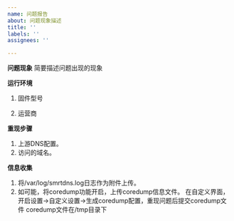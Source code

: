```yaml
---
name: 问题报告
about: 问题现象描述
title: ''
labels: ''
assignees: ''

---
```


**问题现象**
简要描述问题出现的现象

**运行环境**
1. 固件型号

2. 运营商

**重现步骤**
1. 上游DNS配置。
2. 访问的域名。

**信息收集**
1. 将/var/log/smrtdns.log日志作为附件上传。
2. 如可能，将coredump功能开启，上传coredump信息文件。
在自定义界面，开启设置->自定义设置->生成coredump配置，重现问题后提交coredump文件
coredump文件在/tmp目录下

